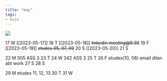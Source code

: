 ```yaml
---
title: "may"
tags: 
- bujo
---
```


![](https://i.imgur.com/N8S8mAZ.png)

17 W	[[2023-05-17]]
18 T	 [[2023-05-18]] ~~linkedin meeting@5:30~~
19 F	[[2023-05-19]]	   ~~etudes 05, 07, 09~~
20 S [[2023-05-20]]
21 S 	

22 M	305 ASS 3
23 T
24 W	342 ASS 3
25 T
26 F	etudes(10, 08) email dilan abt work	
27 S
28 S

29 M	etudes 11, 12, 13
30 T
31 W
